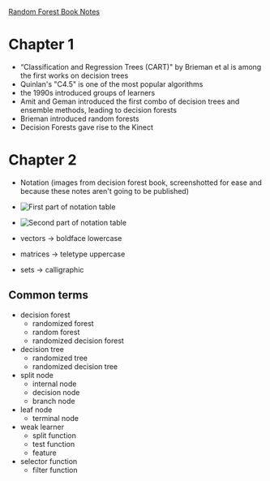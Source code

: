 [Random Forest Book Notes](https://link.springer.com/book/10.1007/978-1-4471-4929-3)

# Chapter 1
* “Classification and Regression Trees (CART)" by Brieman et al is among the first works on decision trees
* Quinlan's "C4.5" is one of the most popular algorithms
* the 1990s introduced groups of learners
* Amit and Geman introduced the first combo of decision trees and ensemble methods, leading to decision forests
* Brieman introduced random forests
* Decision Forests gave rise to the Kinect

# Chapter 2
* Notation (images from decision forest book, screenshotted for ease and because these notes aren't going to be published)
* ![First part of notation table](https://github.com/NeuroDataDesign/ProgLearn_2021-2022/blob/main/Sarah_Houlton/Images/Screenshot%20(81).png)
* ![Second part of notation table](https://github.com/NeuroDataDesign/ProgLearn_2021-2022/blob/main/Sarah_Houlton/Images/Screenshot%20(82).png)

* vectors -> boldface lowercase
* matrices -> teletype uppercase
* sets -> calligraphic
## Common terms
* decision forest
  * randomized forest
  * random forest
  * randomized decision forest
* decision tree
  * randomized tree
  * randomized decision tree
* split node
  * internal node
  * decision node
  * branch node
* leaf node
  * terminal node
* weak learner
  * split function
  * test function
  * feature
* selector function
  * filter function
